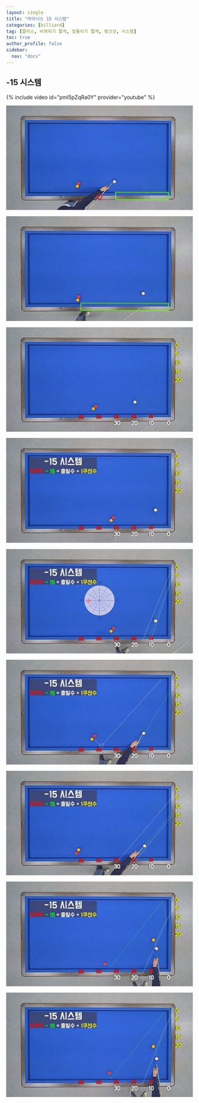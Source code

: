 ```yaml
---
layout: single
title: "마이너스 15 시스템"
categories: [billiard]
tag: [플러스, 비껴치기 짧게, 앞돌리기 짧게, 뱅크샷, 시스템] 
toc: true
author_profile: false
sidebar:
  nav: "docs"
---
```


## -15 시스템

{% include video id="pml5pZqRa0Y" provider="youtube" %}

[![마이너스 15 시스템](/images/-15%20%EC%8B%9C%EC%8A%A4%ED%85%9C_0.png)](/images/-15%20%EC%8B%9C%EC%8A%A4%ED%85%9C_0.png)

[![마이너스 15 시스템 1](/images/-15%20%EC%8B%9C%EC%8A%A4%ED%85%9C_1.png)](/images/-15%20%EC%8B%9C%EC%8A%A4%ED%85%9C_1.png)

[![마이너스 15 시스템 2](/images/-15%20%EC%8B%9C%EC%8A%A4%ED%85%9C_2.png)](/images/-15%20%EC%8B%9C%EC%8A%A4%ED%85%9C_2.png)

[![마이너스 15 시스템 3](/images/-15%20%EC%8B%9C%EC%8A%A4%ED%85%9C_3.png)](/images/-15%20%EC%8B%9C%EC%8A%A4%ED%85%9C_3.png)

[![마이너스 15 시스템 4](/images/-15%20%EC%8B%9C%EC%8A%A4%ED%85%9C_4.png)](/images/-15%20%EC%8B%9C%EC%8A%A4%ED%85%9C_4.png)

[![마이너스 15 시스템 5](/images/-15%20%EC%8B%9C%EC%8A%A4%ED%85%9C_5.png)](/images/-15%20%EC%8B%9C%EC%8A%A4%ED%85%9C_5.png)

[![마이너스 15 시스템 6](/images/-15%20%EC%8B%9C%EC%8A%A4%ED%85%9C_6.png)](/images/-15%20%EC%8B%9C%EC%8A%A4%ED%85%9C_6.png)

[![마이너스 15 시스템 7](/images/-15%20%EC%8B%9C%EC%8A%A4%ED%85%9C_7.png)](/images/-15%20%EC%8B%9C%EC%8A%A4%ED%85%9C_7.png)

[![마이너스 15 시스템 8](/images/-15%20%EC%8B%9C%EC%8A%A4%ED%85%9C_8.png)](/images/-15%20%EC%8B%9C%EC%8A%A4%ED%85%9C_8.png)
